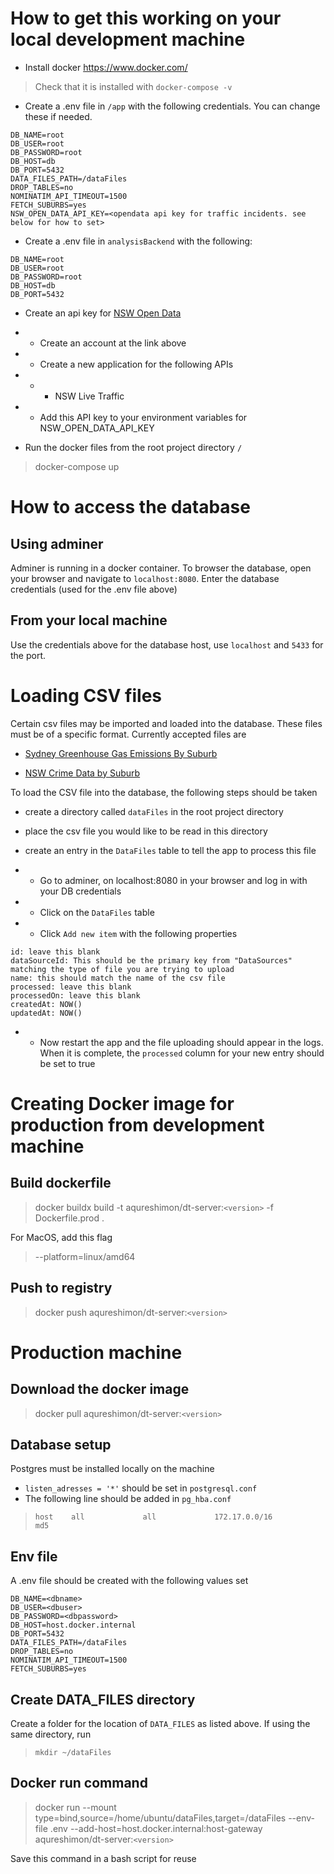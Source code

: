 # How to get this working on your local development machine

* Install docker https://www.docker.com/
> Check that it is installed with `docker-compose -v`

* Create a .env file in `/app` with the following credentials. You can change these if needed.
```
DB_NAME=root
DB_USER=root
DB_PASSWORD=root
DB_HOST=db
DB_PORT=5432
DATA_FILES_PATH=/dataFiles
DROP_TABLES=no
NOMINATIM_API_TIMEOUT=1500
FETCH_SUBURBS=yes
NSW_OPEN_DATA_API_KEY=<opendata api key for traffic incidents. see below for how to set>
```

* Create a .env file in `analysisBackend` with the following:
```
DB_NAME=root
DB_USER=root
DB_PASSWORD=root
DB_HOST=db
DB_PORT=5432
```

* Create an api key for [NSW Open Data](https://opendata.transport.nsw.gov.au/)

* * Create an account at the link above

* * Create a new application for the following APIs

* * * NSW Live Traffic

* * Add this API key to your environment variables for NSW_OPEN_DATA_API_KEY

* Run the docker files from the root project directory `/`
> docker-compose up

# How to access the database

## Using adminer 
Adminer is running in a docker container. To browser the database, open your browser and navigate to `localhost:8080`. Enter the database credentials (used for the .env file above)

## From your local machine
Use the credentials above for the database host, use `localhost` and `5433` for the port.

# Loading CSV files

Certain csv files may be imported and loaded into the database. These files must be of a specific format. Currently accepted files are

* [Sydney Greenhouse Gas Emissions By Suburb](https://data.cityofsydney.nsw.gov.au/datasets/cityofsydney::greenhouse-gas-emissions-profile-by-suburb-1/explore?location=-33.888930%2C151.203975%2C13.97)

* [NSW Crime Data by Suburb](https://www.bocsar.nsw.gov.au/Pages/bocsar_datasets/Offence.aspx)

To load the CSV file into the database, the following steps should be taken

* create a directory called `dataFiles` in the root project directory

* place the csv file you would like to be read in this directory

* create an entry in the `DataFiles` table to tell the app to process this file

* * Go to adminer, on localhost:8080 in your browser and log in with your DB credentials

* * Click on the `DataFiles` table

* * Click `Add new item` with the following properties

```
id: leave this blank
dataSourceId: This should be the primary key from "DataSources" matching the type of file you are trying to upload
name: this should match the name of the csv file
processed: leave this blank
processedOn: leave this blank
createdAt: NOW()
updatedAt: NOW()
```

* * Now restart the app and the file uploading should appear in the logs. When it is complete, the `processed` column for your new entry should be set to true

# Creating Docker image for production from development machine

## Build dockerfile

>docker buildx build -t aqureshimon/dt-server:`<version>` -f Dockerfile.prod .

For MacOS, add this flag
> --platform=linux/amd64

## Push to registry

> docker push aqureshimon/dt-server:`<version>`

# Production machine

## Download the docker image

> docker pull aqureshimon/dt-server:`<version>`

## Database setup

Postgres must be installed locally on the machine 
* `listen_adresses = '*'` should be set in `postgresql.conf`
*  The following line should be added in `pg_hba.conf` 
> `host    all             all             172.17.0.0/16           md5`

## Env file

A .env file should be created with the following values set

```
DB_NAME=<dbname>
DB_USER=<dbuser>
DB_PASSWORD=<dbpassword>
DB_HOST=host.docker.internal
DB_PORT=5432
DATA_FILES_PATH=/dataFiles
DROP_TABLES=no
NOMINATIM_API_TIMEOUT=1500
FETCH_SUBURBS=yes
```

## Create DATA_FILES directory

Create a folder for the location of `DATA_FILES` as listed above. If using the same directory, run 
> `mkdir ~/dataFiles`

## Docker run command

> docker run --mount type=bind,source=/home/ubuntu/dataFiles,target=/dataFiles --env-file .env --add-host=host.docker.internal:host-gateway  aqureshimon/dt-server:`<version>`

Save this command in a bash script for reuse